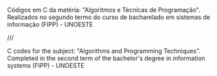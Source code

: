 Códigos em C da matéria: "Algoritmos e Técnicas de Programação". Realizados no segundo termo do curso de bacharelado em sistemas de informação (FIPP) - UNOESTE

///

C codes for the subject: "Algorithms and Programming Techniques". Completed in the second term of the bachelor's degree in information systems (FIPP) - UNOESTE
